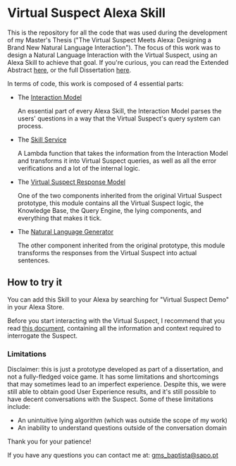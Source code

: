 # Virtual Suspect Alexa Skill

This is the repository for all the code that was used during the development of my Master's Thesis ("The Virtual Suspect Meets Alexa: Designing a Brand New Natural Language Interaction").
The focus of this work was to design a Natural Language Interaction with the Virtual Suspect, using an Alexa Skill to achieve that goal.
If you're curious, you can read the Extended Abstract [here](/docs/Resumo_Alargado_Goncalo_Baptista.pdf), or the full Dissertation [here](/docs/Dissertacao_Goncalo_Baptista.pdf).

In terms of code, this work is composed of 4 essential parts:

 - The [Interaction Model](/model)
 
     An essential part of every Alexa Skill, the Interaction Model parses the users' questions in a way that the Virtual Suspect's query system can process.
	 
 - The [Skill Service](/VirtualSuspectLamda)
 
     A Lambda function that takes the information from the Interaction Model and transforms it into Virtual Suspect queries, as well as all the error verifications and a lot of the internal logic.
	 
 - The [Virtual Suspect Response Model](/VirtualSuspect)
 
     One of the two components inherited from the original Virtual Suspect prototype, this module contains all the Virtual Suspect logic, the Knowledge Base, the Query Engine, the lying components, and everything that makes it tick.	
	
 - The [Natural Language Generator](/VirtualSuspectNaturalLanguage)
 
     The other component inherited from the original prototype, this module transforms the responses from the Virtual Suspect into actual sentences.
	 
## How to try it

You can add this Skill to your Alexa by searching for "Virtual Suspect Demo" in your Alexa Store.

Before you start interacting with the Virtual Suspect, I recommend that you read [this document](https://docs.google.com/document/d/1fLmwlODrWwCj-fKYrzdj9xXMwXVt9U2qY7ZSw8JDmxM/edit?usp=sharing), containing all the information and context required to interrogate the Suspect.

### Limitations

Disclaimer: this is just a prototype developed as part of a dissertation, and not a fully-fledged voice game. It has some limitations and shortcomings that may sometimes lead to an imperfect experience. Despite this, we were still able to obtain good User Experience results, and it's still possible to have decent conversations with the Suspect.
Some of these limitations include:
 - An unintuitive lying algorithm (which was outside the scope of my work)
 - An inability to understand questions outside of the conversation domain

Thank you for your patience!

If you have any questions you can contact me at: gms_baptista@sapo.pt